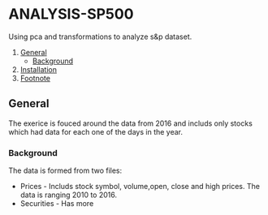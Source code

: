 # ANALYSIS-SP500
Using pca and transformations to analyze s&p dataset.

1. [General](#General)
    - [Background](#background)
2. [Installation](#installation)
3. [Footnote](#footnote)

## General
The exerice is fouced around the data from 2016 and includs only stocks which had data for each one of the days in the year.
### Background
The data is formed from two files:
* Prices - Includs stock symbol, volume,open, close and high prices. The data is ranging 2010 to 2016.
* Securities - Has more 
